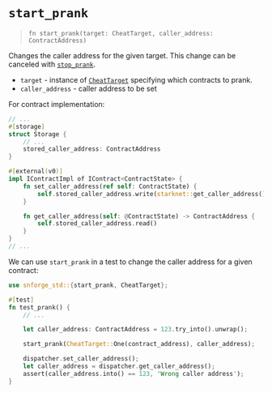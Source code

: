# `start_prank`

> `fn start_prank(target: CheatTarget, caller_address: ContractAddress)`

Changes the caller address for the given target.
This change can be canceled with [`stop_prank`](./stop_prank.md).

- `target` - instance of [`CheatTarget`](./cheat_target.md) specifying which contracts to prank.
- `caller_address` - caller address to be set

For contract implementation:

```rust
// ...
#[storage]
struct Storage {
    // ...
    stored_caller_address: ContractAddress
}

#[external(v0)]
impl IContractImpl of IContract<ContractState> {
    fn set_caller_address(ref self: ContractState) {
        self.stored_caller_address.write(starknet::get_caller_address());
    }

    fn get_caller_address(self: @ContractState) -> ContractAddress {
        self.stored_caller_address.read()
    }
}
// ...
```

We can use `start_prank` in a test to change the caller address for a given contract:

```rust
use snforge_std::{start_prank, CheatTarget};

#[test]
fn test_prank() {
    // ...

    let caller_address: ContractAddress = 123.try_into().unwrap();

    start_prank(CheatTarget::One(contract_address), caller_address);

    dispatcher.set_caller_address();
    let caller_address = dispatcher.get_caller_address();
    assert(caller_address.into() == 123, 'Wrong caller address');
}
```